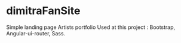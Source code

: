 # dimitraFanSite
Simple landing page
Artists portfolio
Used at this project :
Bootstrap, Angular-ui-router, Sass.

